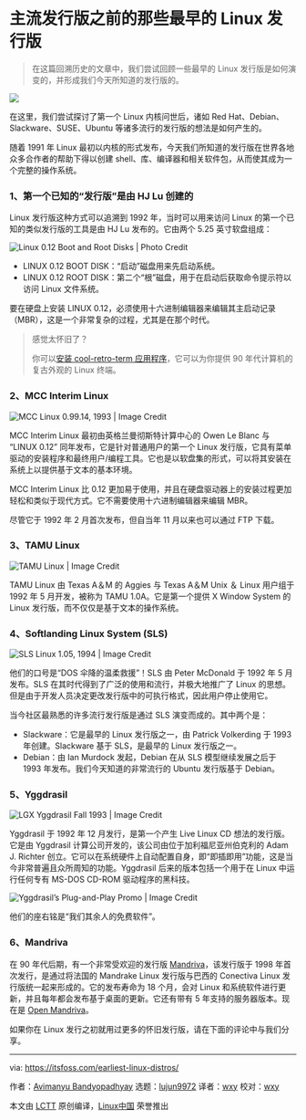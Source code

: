 [#]: collector: (lujun9972)
[#]: translator: (wxy)
[#]: reviewer: (wxy)
[#]: publisher: (wxy)
[#]: url: (https://linux.cn/article-11420-1.html)
[#]: subject: (The Earliest Linux Distros: Before Mainstream Distros Became So Popular)
[#]: via: (https://itsfoss.com/earliest-linux-distros/)
[#]: author: (Avimanyu Bandyopadhyay https://itsfoss.com/author/avimanyu/)

主流发行版之前的那些最早的 Linux 发行版
======

> 在这篇回溯历史的文章中，我们尝试回顾一些最早的 Linux 发行版是如何演变的，并形成我们今天所知道的发行版的。

![][1]

在这里，我们尝试探讨了第一个 Linux 内核问世后，诸如 Red Hat、Debian、Slackware、SUSE、Ubuntu 等诸多流行的发行版的想法是如何产生的。

随着 1991 年 Linux 最初以内核的形式发布，今天我们所知道的发行版在世界各地众多合作者的帮助下得以创建 shell、库、编译器和相关软件包，从而使其成为一个完整的操作系统。

### 1、第一个已知的“发行版”是由 HJ Lu 创建的

Linux 发行版这种方式可以追溯到 1992 年，当时可以用来访问 Linux 的第一个已知的类似发行版的工具是由 HJ Lu 发布的。它由两个 5.25 英寸软盘组成：

![Linux 0.12 Boot and Root Disks | Photo Credit][2]

* LINUX 0.12 BOOT DISK：“启动”磁盘用来先启动系统。
* LINUX 0.12 ROOT DISK：第二个“根”磁盘，用于在启动后获取命令提示符以访问 Linux 文件系统。

要在硬盘上安装 LINUX 0.12，必须使用十六进制编辑器来编辑其主启动记录（MBR），这是一个非常复杂的过程，尤其是在那个时代。

> 感觉太怀旧了？
> 
> 你可以[安装 cool-retro-term 应用程序][3]，它可以为你提供 90 年代计算机的复古外观的 Linux 终端。

### 2、MCC Interim Linux

![MCC Linux 0.99.14, 1993 | Image Credit][4]

MCC Interim Linux 最初由英格兰曼彻斯特计算中心的 Owen Le Blanc 与 “LINUX 0.12” 同年发布，它是针对普通用户的第一个 Linux 发行版，它具有菜单驱动的安装程序和最终用户/编程工具。它也是以软盘集的形式，可以将其安装在系统上以提供基于文本的基本环境。

MCC Interim Linux 比 0.12 更加易于使用，并且在硬盘驱动器上的安装过程更加轻松和类似于现代方式。它不需要使用十六进制编辑器来编辑 MBR。

尽管它于 1992 年 2 月首次发布，但自当年 11 月以来也可以通过 FTP 下载。

### 3、TAMU Linux

![TAMU Linux | Image Credit][5]

TAMU Linux 由 Texas A＆M 的 Aggies 与 Texas A＆M Unix ＆ Linux 用户组于 1992 年 5 月开发，被称为 TAMU 1.0A。它是第一个提供 X Window System 的 Linux 发行版，而不仅仅是基于文本的操作系统。

### 4、Softlanding Linux System (SLS)

![SLS Linux 1.05, 1994 | Image Credit][6]

他们的口号是“DOS 伞降的温柔救援”！SLS 由 Peter McDonald 于 1992 年 5 月发布。SLS 在其时代得到了广泛的使用和流行，并极大地推广了 Linux 的思想。但是由于开发人员决定更改发行版中的可执行格式，因此用户停止使用它。

当今社区最熟悉的许多流行发行版是通过 SLS 演变而成的。其中两个是：

* Slackware：它是最早的 Linux 发行版之一，由 Patrick Volkerding 于 1993 年创建。Slackware 基于 SLS，是最早的 Linux 发行版之一。
* Debian：由 Ian Murdock 发起，Debian 在从 SLS 模型继续发展之后于 1993 年发布。我们今天知道的非常流行的 Ubuntu 发行版基于 Debian。

### 5、Yggdrasil

![LGX Yggdrasil Fall 1993 | Image Credit][7]

Yggdrasil 于 1992 年 12 月发行，是第一个产生 Live Linux CD 想法的发行版。它是由 Yggdrasil 计算公司开发的，该公司由位于加利福尼亚州伯克利的 Adam J. Richter 创立。它可以在系统硬件上自动配置自身，即“即插即用”功能，这是当今非常普遍且众所周知的功能。Yggdrasil 后来的版本包括一个用于在 Linux 中运行任何专有 MS-DOS CD-ROM 驱动程序的黑科技。

![Yggdrasil’s Plug-and-Play Promo | Image Credit][8]

他们的座右铭是“我们其余人的免费软件”。

### 6、Mandriva

在 90 年代后期，有一个非常受欢迎的发行版 [Mandriva][9]，该发行版于 1998 年首次发行，是通过将法国的 Mandrake Linux 发行版与巴西的 Conectiva Linux 发行版统一起来形成的。它的发布寿命为 18 个月，会对 Linux 和系统软件进行更新，并且每年都会发布基于桌面的更新。它还有带有 5 年支持的服务器版本。现在是 [Open Mandriva][10]。

如果你在 Linux 发行之初就用过更多的怀旧发行版，请在下面的评论中与我们分享。

--------------------------------------------------------------------------------

via: https://itsfoss.com/earliest-linux-distros/

作者：[Avimanyu Bandyopadhyay][a]
选题：[lujun9972][b]
译者：[wxy](https://github.com/wxy)
校对：[wxy](https://github.com/wxy)

本文由 [LCTT](https://github.com/LCTT/TranslateProject) 原创编译，[Linux中国](https://linux.cn/) 荣誉推出

[a]: https://itsfoss.com/author/avimanyu/
[b]: https://github.com/lujun9972
[1]: https://i0.wp.com/itsfoss.com/wp-content/uploads/2019/02/earliest-linux-distros.png?resize=800%2C450&ssl=1
[2]: https://i0.wp.com/itsfoss.com/wp-content/uploads/2019/01/Linux-0.12-Floppies.jpg?ssl=1
[3]: https://itsfoss.com/cool-retro-term/
[4]: https://i2.wp.com/itsfoss.com/wp-content/uploads/2019/01/MCC-Interim-Linux-0.99.14-1993.jpg?fit=800%2C600&ssl=1
[5]: https://i0.wp.com/itsfoss.com/wp-content/uploads/2019/01/TAMU-Linux.jpg?ssl=1
[6]: https://i1.wp.com/itsfoss.com/wp-content/uploads/2019/01/SLS-1.05-1994.jpg?ssl=1
[7]: https://i0.wp.com/itsfoss.com/wp-content/uploads/2019/01/LGX_Yggdrasil_CD_Fall_1993.jpg?fit=781%2C800&ssl=1
[8]: https://i0.wp.com/itsfoss.com/wp-content/uploads/2019/01/Yggdrasil-Linux-Summer-1994.jpg?ssl=1
[9]: https://en.wikipedia.org/wiki/Mandriva_Linux
[10]: https://www.openmandriva.org/
